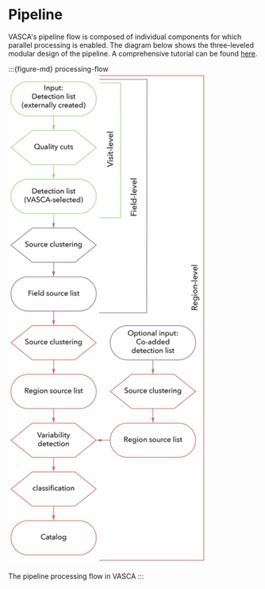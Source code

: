 # Pipeline

VASCA's pipeline flow is composed of individual components for which parallel processing
is enabled. The diagram below shows the three-leveled modular design of the pipeline. A
comprehensive tutorial can be found [here](../tutorials/tutorial_pipe.md).

:::{figure-md} processing-flow
<img src="../images/VASCA_processing_flow_v2.jpg" alt="data_model" class="bg-primary mb-1" width="400px">

The pipeline processing flow in VASCA
::: 